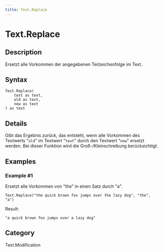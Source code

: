 ```yaml
---
title: Text.Replace
---
```


# Text.Replace


## Description

Ersetzt alle Vorkommen der angegebenen Teilzeichenfolge im Text.


## Syntax

```powerquery
Text.Replace(
    text as text,
    old as text,
    new as text
) as text
```


## Details

Gibt das Ergebnis zurück, das entsteht, wenn alle Vorkommen des Textwerts "<code>old</code>" im Textwert "<code>text</code>" durch den Textwert "<code>new</code>" ersetzt werden. Bei dieser Funktion wird die Groß-/Kleinschreibung berücksichtigt.


## Examples

### Example #1 
Ersetzt alle Vorkommen von &#34;the&#34; in einen Satz durch &#34;a&#34;.
```powerquery
Text.Replace("the quick brown fox jumps over the lazy dog", "the", "a")
```

Result: 
```powerquery
"a quick brown fox jumps over a lazy dog"
```




## Category
Text.Modification
